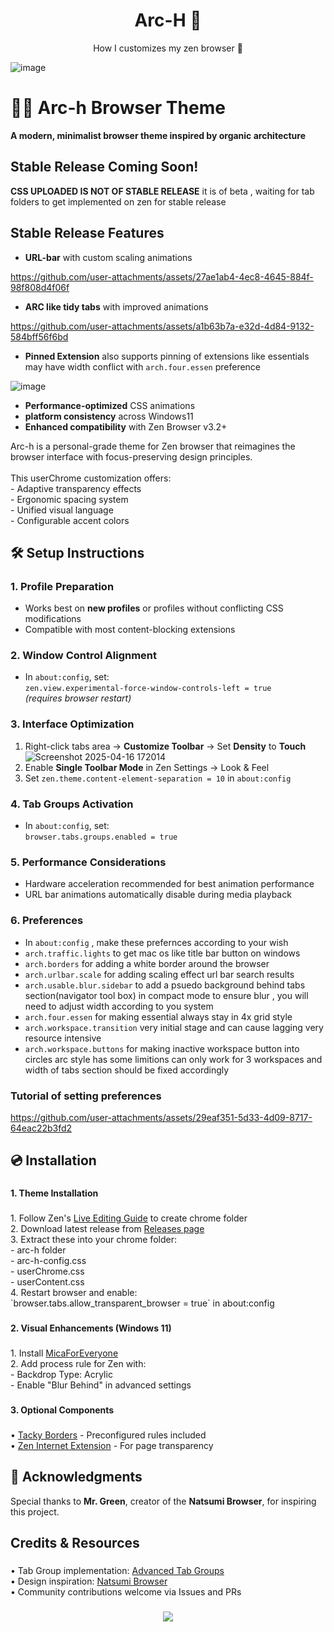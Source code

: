 <p align="center">
    <h1 align="center">Arc-H 🌌</h2>
</p>

<p align="center">How I customizes my zen browser 🌸</p>

![image](https://github.com/user-attachments/assets/e50aac9c-0df0-41a0-9101-214460422aa5)





###

# 🍋‍🟩 Arc-h Browser Theme  

**A modern, minimalist browser theme inspired by organic architecture**  



## Stable Release Coming Soon! ##

 **CSS UPLOADED IS NOT OF STABLE RELEASE**  it is of beta , waiting for tab folders to get implemented on zen for stable release

## Stable Release Features

- **URL-bar** with custom scaling animations



https://github.com/user-attachments/assets/27ae1ab4-4ec8-4645-884f-98f808d4f06f



- **ARC like tidy tabs** with improved animations

https://github.com/user-attachments/assets/a1b63b7a-e32d-4d84-9132-584bff56f6bd

- **Pinned Extension** also supports pinning of extensions like essentials may have width conflict with `arch.four.essen` preference

![image](https://github.com/user-attachments/assets/b31d35ec-af3e-49ef-a149-ae545b720683)

- **Performance-optimized** CSS animations
- **platform consistency** across Windows11
- **Enhanced compatibility** with Zen Browser v3.2+

<p align="left">Arc-h is a personal-grade theme for Zen browser that reimagines the browser interface with focus-preserving design principles.<br><br>This userChrome customization offers:<br>- Adaptive transparency effects<br>- Ergonomic spacing system<br>- Unified visual language<br>- Configurable accent colors</p>

###

## 🛠️ Setup Instructions  

### 1. Profile Preparation  
- Works best on **new profiles** or profiles without conflicting CSS modifications
- Compatible with most content-blocking extensions

### 2. Window Control Alignment  
- In `about:config`, set:  
  `zen.view.experimental-force-window-controls-left = true`  
  *(requires browser restart)*

### 3. Interface Optimization  
1. Right-click tabs area → **Customize Toolbar** → Set **Density** to **Touch**
![Screenshot 2025-04-16 172014](https://github.com/user-attachments/assets/f2197a98-3332-4db0-823b-ea666968634e)
2. Enable **Single Toolbar Mode** in Zen Settings → Look & Feel
3. Set `zen.theme.content-element-separation = 10` in `about:config`

### 4. Tab Groups Activation  
- In `about:config`, set:  
  `browser.tabs.groups.enabled = true`

### 5. Performance Considerations  
- Hardware acceleration recommended for best animation performance
- URL bar animations automatically disable during media playback

### 6. Preferences
- In `about:config` , make these prefernces according to your wish
- `arch.traffic.lights` to get mac os like title bar button on windows
- `arch.borders` for adding a white border around the browser
- `arch.urlbar.scale` for adding scaling effect url bar search results
- `arch.usable.blur.sidebar` to add a psuedo background behind tabs section(navigator tool box) in compact mode to ensure blur , you will need to adjust width according to you system
- `arch.four.essen` for making essential always stay in 4x grid style
- `arch.workspace.transition` very initial stage and can cause lagging very resource intensive
- `arch.workspace.buttons` for making  inactive workspace button into circles arc style has some limitions can only work for 3 workspaces and width of tabs section should be fixed accordingly                   
### Tutorial of setting preferences


https://github.com/user-attachments/assets/29eaf351-5d33-4d09-8717-64eac22b3fd2



<h2 align="left">💿 Installation</h2>

###

<h4 align="left">1. Theme Installation</h4>

###

<p align="left">1. Follow Zen's <a href="https://docs.zen-browser.app/guides/live-editing">Live Editing Guide</a> to create chrome folder<br>
2. Download latest release from <a href="https://github.com/[yourusername]/arc-h/releases">Releases page</a><br>
3. Extract these into your chrome folder:<br>
   - arc-h folder<br>
   - arc-h-config.css<br>
   - userChrome.css<br>
   - userContent.css<br>
4. Restart browser and enable:<br>
   `browser.tabs.allow_transparent_browser = true` in about:config</p>

###

<h4 align="left">2. Visual Enhancements (Windows 11)</h4>

###

<p align="left">1. Install <a href="https://github.com/MicaForEveryone/MicaForEveryone">MicaForEveryone</a><br>
2. Add process rule for Zen with:<br>
   - Backdrop Type: Acrylic<br>
   - Enable "Blur Behind" in advanced settings</p>

###

<h4 align="left">3. Optional Components</h4>

###

<p align="left">• <a href="https://github.com/lukeyou05/tacky-borders">Tacky Borders</a> - Preconfigured rules included<br>
• <a href="https://addons.mozilla.org/en-US/firefox/addon/zen-internet/">Zen Internet Extension</a> - For page transparency</p>

## 🙏 Acknowledgments  
Special thanks to **Mr. Green**, creator of the **Natsumi Browser**, for inspiring this project.  


###

<h2 align="left">Credits & Resources</h2>

###

<p align="left">• Tab Group implementation: <a href="https://github.com/Anoms12/Advanced-Tab-Groups">Advanced Tab Groups</a><br>
• Design inspiration: <a href="https://github.com/greeeen-dev/natsumi-browser">Natsumi Browser</a><br>
• Community contributions welcome via Issues and PRs</p>

###

<div align="center">
  <img src="https://img.shields.io/github/release/[yourusername]/arc-h?style=for-the-badge&label=STABLE%20RELEASE">
</div>
